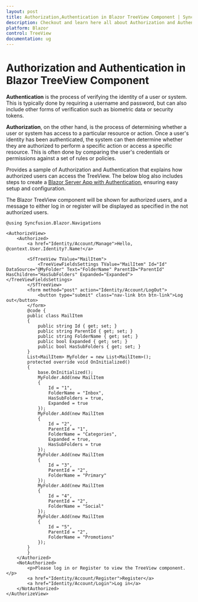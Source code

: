 ```yaml
---
layout: post
title: Authorization,Authentication in Blazor TreeView Component | Syncfusion
description: Checkout and learn here all about Authorization and Authentication in Syncfusion Blazor TreeView component and much more details.
platform: Blazor
control: TreeView
documentation: ug
---
```


# Authorization and Authentication in Blazor TreeView Component

**Authentication** is the process of verifying the identity of a user or system. This is typically done by requiring a username and password, but can also include other forms of verification such as biometric data or security tokens.

**Authorization**, on the other hand, is the process of determining whether a user or system has access to a particular resource or action. Once a user's identity has been authenticated, the system can then determine whether they are authorized to perform a specific action or access a specific resource. This is often done by comparing the user's credentials or permissions against a set of rules or policies.

Provides a sample of Authorization and Authentication that explains how authorized users can access the TreeView. The below blog also includes steps to create a [Blazor Server App with Authentication](https://www.syncfusion.com/blogs/post/easy-steps-create-a-blazor-server-app-with-authentication.aspx), ensuring easy setup and configuration.

The Blazor TreeView component will be shown for authorized users, and a message to either log in or register will be displayed as specified in the not authorized users.

```cshtml
@using Syncfusion.Blazor.Navigations

<AuthorizeView>
    <Authorized>
        <a href="Identity/Account/Manage">Hello, @context.User.Identity?.Name!</a>

        <SfTreeView TValue="MailItem">
            <TreeViewFieldsSettings TValue="MailItem" Id="Id" DataSource="@MyFolder" Text="FolderName" ParentID="ParentId" HasChildren="HasSubFolders" Expanded="Expanded"></TreeViewFieldsSettings>
        </SfTreeView>
        <form method="post" action="Identity/Account/LogOut">
            <button type="submit" class="nav-link btn btn-link">Log out</button>
        </form>
        @code {
        public class MailItem
        {
            public string Id { get; set; }
            public string ParentId { get; set; }
            public string FolderName { get; set; }
            public bool Expanded { get; set; }
            public bool HasSubFolders { get; set; }
        }
        List<MailItem> MyFolder = new List<MailItem>();
        protected override void OnInitialized()
        {
            base.OnInitialized();
            MyFolder.Add(new MailItem
            {
                Id = "1",
                FolderName = "Inbox",
                HasSubFolders = true,
                Expanded = true
            });
            MyFolder.Add(new MailItem
            {
                Id = "2",
                ParentId = "1",
                FolderName = "Categories",
                Expanded = true,
                HasSubFolders = true
            });
            MyFolder.Add(new MailItem
            {
                Id = "3",
                ParentId = "2",
                FolderName = "Primary"
            });
            MyFolder.Add(new MailItem
            {
                Id = "4",
                ParentId = "2",
                FolderName = "Social"
            });
            MyFolder.Add(new MailItem
            {
                Id = "5",
                ParentId = "2",
                FolderName = "Promotions"
            });
        }
        }
    </Authorized>
    <NotAuthorized>
        <p>Please log in or Register to view the TreeView component.</p>
        <a href="Identity/Account/Register">Register</a>
        <a href="Identity/Account/Login">Log in</a>
    </NotAuthorized>
</AuthorizeView>

```